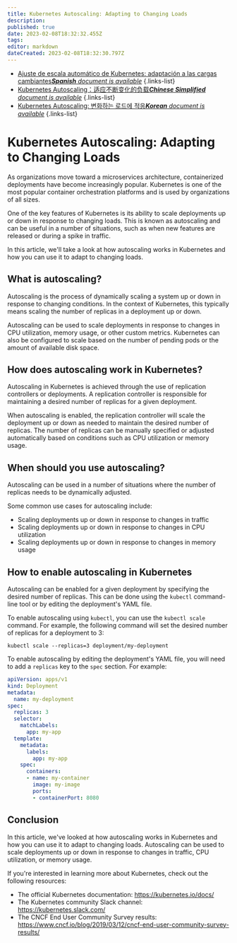 ```yaml
---
title: Kubernetes Autoscaling: Adapting to Changing Loads
description: 
published: true
date: 2023-02-08T18:32:32.455Z
tags: 
editor: markdown
dateCreated: 2023-02-08T18:32:30.797Z
---
```


- [Ajuste de escala automático de Kubernetes: adaptación a las cargas cambiantes***Spanish** document is available*](/es/Knowledge-base/Kubernetes/kubernetes-autoscaling-adapting-to-changing-loads)
{.links-list}
- [Kubernetes Autoscaling：适应不断变化的负载***Chinese Simplified** document is available*](/zh/Knowledge-base/Kubernetes/kubernetes-autoscaling-adapting-to-changing-loads)
{.links-list}
- [Kubernetes Autoscaling: 변화하는 로드에 적응***Korean** document is available*](/ko/Knowledge-base/Kubernetes/kubernetes-autoscaling-adapting-to-changing-loads)
{.links-list}


# Kubernetes Autoscaling: Adapting to Changing Loads

As organizations move toward a microservices architecture, containerized deployments have become increasingly popular. Kubernetes is one of the most popular container orchestration platforms and is used by organizations of all sizes.

One of the key features of Kubernetes is its ability to scale deployments up or down in response to changing loads. This is known as autoscaling and can be useful in a number of situations, such as when new features are released or during a spike in traffic.

In this article, we'll take a look at how autoscaling works in Kubernetes and how you can use it to adapt to changing loads.

## What is autoscaling?

Autoscaling is the process of dynamically scaling a system up or down in response to changing conditions. In the context of Kubernetes, this typically means scaling the number of replicas in a deployment up or down.

Autoscaling can be used to scale deployments in response to changes in CPU utilization, memory usage, or other custom metrics. Kubernetes can also be configured to scale based on the number of pending pods or the amount of available disk space.

## How does autoscaling work in Kubernetes?

Autoscaling in Kubernetes is achieved through the use of replication controllers or deployments. A replication controller is responsible for maintaining a desired number of replicas for a given deployment.

When autoscaling is enabled, the replication controller will scale the deployment up or down as needed to maintain the desired number of replicas. The number of replicas can be manually specified or adjusted automatically based on conditions such as CPU utilization or memory usage.

## When should you use autoscaling?

Autoscaling can be used in a number of situations where the number of replicas needs to be dynamically adjusted.

Some common use cases for autoscaling include:

- Scaling deployments up or down in response to changes in traffic
- Scaling deployments up or down in response to changes in CPU utilization
- Scaling deployments up or down in response to changes in memory usage

## How to enable autoscaling in Kubernetes

Autoscaling can be enabled for a given deployment by specifying the desired number of replicas. This can be done using the `kubectl` command-line tool or by editing the deployment's YAML file.

To enable autoscaling using `kubectl`, you can use the `kubectl scale` command. For example, the following command will set the desired number of replicas for a deployment to 3:

```
kubectl scale --replicas=3 deployment/my-deployment
```

To enable autoscaling by editing the deployment's YAML file, you will need to add a `replicas` key to the `spec` section. For example:

```yaml
apiVersion: apps/v1
kind: Deployment
metadata:
  name: my-deployment
spec:
  replicas: 3
  selector:
    matchLabels:
      app: my-app
  template:
    metadata:
      labels:
        app: my-app
    spec:
      containers:
      - name: my-container
        image: my-image
        ports:
        - containerPort: 8080
```

## Conclusion

In this article, we've looked at how autoscaling works in Kubernetes and how you can use it to adapt to changing loads. Autoscaling can be used to scale deployments up or down in response to changes in traffic, CPU utilization, or memory usage.

If you're interested in learning more about Kubernetes, check out the following resources:

- The official Kubernetes documentation: https://kubernetes.io/docs/
- The Kubernetes community Slack channel: https://kubernetes.slack.com/
- The CNCF End User Community Survey results: https://www.cncf.io/blog/2019/03/12/cncf-end-user-community-survey-results/